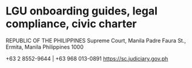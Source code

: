 # LGU onboarding guides, legal compliance, civic charter
REPUBLIC OF THE PHILIPPINES
Supreme Court, Manila 
Padre Faura St., Ermita, Manila
Philippines 1000

+63 2 8552-9644 | +63 968 013-0891
https://sc.judiciary.gov.ph
